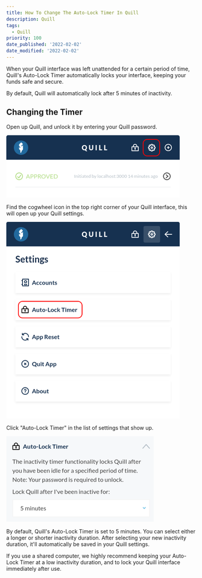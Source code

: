 ```yaml
---
title: How To Change The Auto-Lock Timer In Quill
description: Quill
tags:
  - Quill
priority: 100
date_published: '2022-02-02'
date_modified: '2022-02-02'
---
```


When your Quill interface was left unattended for a certain period of time, Quill's Auto-Lock Timer automatically locks your interface, keeping your funds safe and secure.

By default, Quill will automatically lock after 5 minutes of inactivity.

## Changing the Timer

Open up Quill, and unlock it by entering your Quill password.

![](../../assets/how-to/quill/how-to-change-auto-lock-quill/settings-button.png)

Find the cogwheel icon in the top right corner of your Quill interface, this will open up your Quill settings.

![](../../assets/how-to/quill/how-to-change-auto-lock-quill/auto-lock-button.png)

Click "Auto-Lock Timer" in the list of settings that show up.

![](../../assets/how-to/quill/how-to-change-auto-lock-quill/auto-lock-setting.png)

By default, Quill's Auto-Lock Timer is set to 5 minutes. You can select either a longer or shorter inactivity duration. After selecting your new inactivity duration, it'll automatically be saved in your Quill settings.

If you use a shared computer, we highly recommend keeping your Auto-Lock Timer at a low inactivity duration, and to lock your Quill interface immediately after use.
